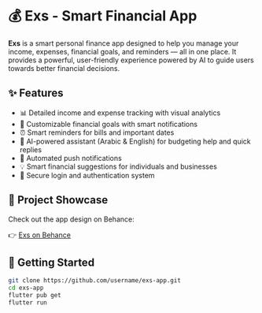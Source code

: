 # 💰 Exs - Smart Financial App

**Exs** is a smart personal finance app designed to help you manage your income, expenses, financial goals, and reminders — all in one place. It provides a powerful, user-friendly experience powered by AI to guide users towards better financial decisions.

## ✨ Features

- 📊 Detailed income and expense tracking with visual analytics
- 🎯 Customizable financial goals with smart notifications
- ⏰ Smart reminders for bills and important dates
- 🧠 AI-powered assistant (Arabic & English) for budgeting help and quick replies
- 🔔 Automated push notifications
- 💡 Smart financial suggestions for individuals and businesses
- 🔐 Secure login and authentication system

## 🎨 Project Showcase

Check out the app design on Behance:

👉 [Exs on Behance](https://www.behance.net/portfolio/editor?project_id=231325481)

## 🚀 Getting Started

```bash
git clone https://github.com/username/exs-app.git
cd exs-app
flutter pub get
flutter run

